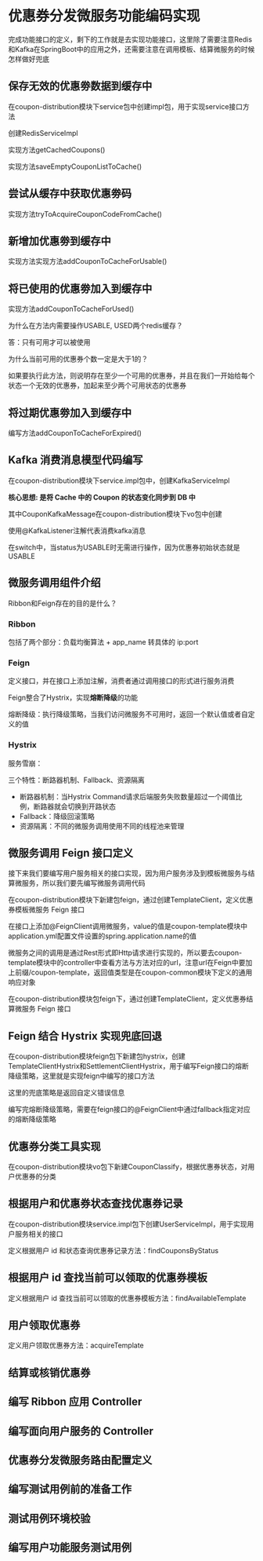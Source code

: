 # 优惠券分发微服务功能编码实现

完成功能接口的定义，剩下的工作就是去实现功能接口，这里除了需要注意Redis和Kafka在SpringBoot中的应用之外，还需要注意在调用模板、结算微服务的时候怎样做好兜底

## 保存无效的优惠劵数据到缓存中

在coupon-distribution模块下service包中创建impl包，用于实现service接口方法

 创建RedisServiceImpl

实现方法getCachedCoupons()

实现方法saveEmptyCouponListToCache()

## 尝试从缓存中获取优惠劵码

实现方法tryToAcquireCouponCodeFromCache()

## 新增加优惠劵到缓存中

实现方法实现方法addCouponToCacheForUsable()

## 将已使用的优惠劵加入到缓存中

实现方法addCouponToCacheForUsed()

为什么在方法内需要操作USABLE, USED两个redis缓存？

答：只有可用才可以被使用

为什么当前可用的优惠券个数一定是大于1的？

如果要执行此方法，则说明存在至少一个可用的优惠券，并且在我们一开始给每个状态一个无效的优惠券，加起来至少两个可用状态的优惠券

## 将过期优惠劵加入到缓存中

编写方法addCouponToCacheForExpired()

## Kafka 消费消息模型代码编写

在coupon-distribution模块下service.impl包中，创建KafkaServiceImpl

**核心思想: 是将 Cache 中的 Coupon 的状态变化同步到 DB 中**

其中CouponKafkaMessage在coupon-distribution模块下vo包中创建

使用@KafkaListener注解代表消费kafka消息

在switch中，当status为USABLE时无需进行操作，因为优惠券初始状态就是USABLE

## 微服务调用组件介绍

Ribbon和Feign存在的目的是什么？

### Ribbon

包括了两个部分：负载均衡算法 + app_name 转具体的 ip:port

### Feign

定义接口，并在接口上添加注解，消费者通过调用接口的形式进行服务消费

Feign整合了Hystrix，实现**熔断降级**的功能

熔断降级：执行降级策略，当我们访问微服务不可用时，返回一个默认值或者自定义的值

### Hystrix

 服务雪崩：

三个特性：断路器机制、Fallback、资源隔离

- 断路器机制：当Hystrix Command请求后端服务失败数量超过一个阈值比例，断路器就会切换到开路状态
- Fallback：降级回滚策略
- 资源隔离：不同的微服务调用使用不同的线程池来管理

## 微服务调用 Feign 接口定义

接下来我们要编写用户服务相关的接口实现，因为用户服务涉及到模板微服务与结算微服务，所以我们要先编写微服务调用代码

在coupon-distribution模块下新建包feign，通过创建TemplateClient，定义优惠券模板微服务 Feign 接口

在接口上添加@FeignClient调用微服务，value的值是coupon-template模块中application.yml配置文件设置的spring.application.name的值

微服务之间的调用是通过Rest形式即Http请求进行实现的，所以要去coupon-template模块中的controller中查看方法与方法对应的url，注意url在Feign中要加上前缀/coupon-template，返回值类型是在coupon-common模块下定义的通用响应对象

在coupon-distribution模块包feign下，通过创建TemplateClient，定义优惠券结算微服务 Feign 接口

## Feign 结合 Hystrix 实现兜底回退

在coupon-distribution模块feign包下新建包hystrix，创建TemplateClientHystrix和SettlementClientHystrix，用于编写Feign接口的熔断降级策略，这里就是实现feign中编写的接口方法

这里的兜底策略是返回自定义错误信息

编写完熔断降级策略，需要在feign接口的@FeignClient中通过fallback指定对应的熔断降级策略

## 优惠券分类工具实现

在coupon-distribution模块vo包下新建CouponClassify，根据优惠券状态，对用户优惠券的分类

## 根据用户和优惠券状态查找优惠券记录

在coupon-distribution模块service.impl包下创建UserServiceImpl，用于实现用户服务相关的接口

定义根据用户 id 和状态查询优惠券记录方法：findCouponsByStatus

## 根据用户 id 查找当前可以领取的优惠券模板

定义根据用户 id 查找当前可以领取的优惠券模板方法：findAvailableTemplate

## 用户领取优惠券

定义用户领取优惠券方法：acquireTemplate

## 结算或核销优惠券



## 编写 Ribbon 应用 Controller



## 编写面向用户服务的 Controller



## 优惠券分发微服务路由配置定义



## 编写测试用例前的准备工作



## 测试用例环境校验



## 编写用户功能服务测试用例

